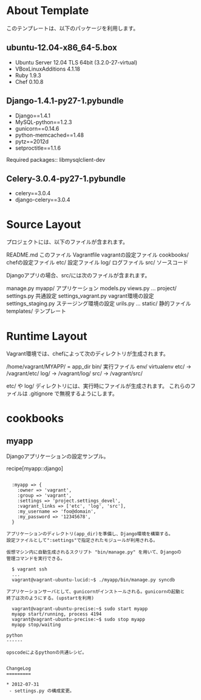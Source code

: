 About Template
==============

このテンプレートは、以下のパッケージを利用します。

ubuntu-12.04-x86_64-5.box
-------------------------

- Ubuntu Server 12.04 TLS 64bit (3.2.0-27-virtual)
- VBoxLinuxAdditions 4.1.18
- Ruby 1.9.3
- Chef 0.10.8

Django-1.4.1-py27-1.pybundle
----------------------------

- Django==1.4.1
- MySQL-python==1.2.3
- gunicorn==0.14.6
- python-memcached==1.48
- pytz==2012d
- setproctitle==1.1.6

Required packages::
  libmysqlclient-dev

Celery-3.0.4-py27-1.pybundle
----------------------------

- celery==3.0.4
- django-celery==3.0.4

Source Layout
=============

プロジェクトには、以下のファイルが含まれます。

  README.md             このファイル
  Vagrantfile           vagrantの設定ファイル
  cookbooks/            chefの設定ファイル
  etc/                  設定ファイル
  log/                  ログファイル
  src/                  ソースコード

Djangoアプリの場合、src/には次のファイルが含まれます。

  manage.py
  myapp/                アプリケーション
    models.py
    views.py
    ...
  project/
    settings.py         共通設定
    settings_vagrant.py vagrant環境の設定
    settings_staging.py ステージング環境の設定
    urils.py
    ...
  static/               静的ファイル
  templates/            テンプレート

Runtime Layout
==============

Vagrant環境では、chefによって次のディレクトリが生成されます。

  /home/vagrant/MYAPP/  = app_dir
    bin/                実行ファイル
    env/                virtualenv
    etc/                -> /vagrant/etc/
    log/                -> /vagrant/log/
    src/                -> /vagrant/src/

etc/ や log/ ディレクトリには、実行時にファイルが生成されます。
これらのファイルは .gitignore で無視するようにします。

cookbooks
=========

myapp
-----

Djangoアプリケーションの設定サンプル。

recipe[myapp::django]
`````````````````````

  :myapp => {
    :owner => 'vagrant',
    :group => 'vagrant',
    :settings => 'project.settings_devel',
    :vagrant_links => ['etc', 'log', 'src'],
    :my_username => 'foo@domain',
    :my_password => '12345678',
  }

アプリケーションのディレクトリ(app_dir)を準備し、Django環境を構築する。
設定ファイルとして":settings"で指定されたモジュールが利用される。

仮想マシン内に自動生成されるスクリプト "bin/manage.py" を用いて、Djangoの
管理コマンドを実行できる。

  $ vagrant ssh
  ...
  vagrant@vagrant-ubuntu-lucid:~$ ./myapp/bin/manage.py syncdb

アプリケーションサーバとして、gunicornがインストールされる。gunicornの起動と
終了は次のようにする。(upstartを利用)

  vagrant@vagrant-ubuntu-precise:~$ sudo start myapp
  myapp start/running, process 4194
  vagrant@vagrant-ubuntu-precise:~$ sudo stop myapp
  myapp stop/waiting

python
------

opscodeによるpythonの共通レシピ。


ChangeLog
=========

* 2012-07-31
 - settings.py の構成変更。
